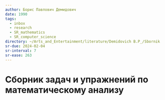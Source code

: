 ```yaml
---
author: Борис Павлович Демидович
date: 1990
tags:
  - inbox
  - research
  - SR_mathematics
  - SR_computer_science
directory: ~/Arts_and_Entertainment/literature/Demidovich B.P_/Sbornik zadach i uprazhnienii po matiematichieskomu analizu (2372)/"
sr-due: 2024-02-04
sr-interval: 7
sr-ease: 263
---
```


# Сборник задач и упражнений по математическому анализу

